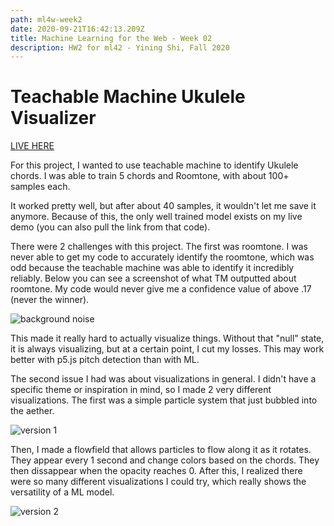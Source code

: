 ```yaml
---
path: ml4w-week2
date: 2020-09-21T16:42:13.209Z
title: Machine Learning for the Web - Week 02
description: HW2 for ml42 - Yining Shi, Fall 2020
---
```

# Teachable Machine Ukulele Visualizer

[LIVE HERE](https://flupc.github.io/ml4w_HW_CDX/Week2/)

For this project, I wanted to use teachable machine to identify Ukulele chords. I was able to train 5 chords and Roomtone, with about 100+ samples each. 

It worked pretty well, but after about 40 samples, it wouldn't let me save it anymore. Because of this, the only well trained model exists on my live demo (you can also pull the link from that code). 

There were 2 challenges with this project. The first was roomtone. I was never able to get my code to accurately identify the roomtone, which was odd because the teachable machine was able to identify it incredibly reliably. Below you can see a screenshot of what TM outputted about roomtone. My code would never give me a confidence value of above .17 (never the winner). 

![background noise](/../assets/Vml4w/bgnoise.png)

This made it really hard to actually visualize things. Without that "null" state, it is always visualizing, but at a certain point, I cut my losses. This may work better with p5.js pitch detection than with ML. 

The second issue I had was about visualizations in general. I didn't have a specific theme or inspiration in mind, so I made 2 very different visualizations. The first was a simple particle system that just bubbled into the aether. 

![version 1](/../assets/ml4w/uke_v1.png)

Then, I made a flowfield that allows particles to flow along it as it rotates. They appear every 1 second and change colors based on the chords. They then dissappear when the opacity reaches 0. After this, I realized there were so many different visualizations I could try, which really shows the versatility of a ML model. 

![version 2](/../assets/ml4w/uke_v2.png)